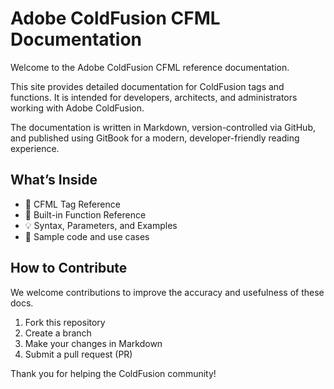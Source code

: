 # Adobe ColdFusion CFML Documentation

Welcome to the Adobe ColdFusion CFML reference documentation.

This site provides detailed documentation for ColdFusion tags and functions. It is intended for developers, architects, and administrators working with Adobe ColdFusion.

The documentation is written in Markdown, version-controlled via GitHub, and published using GitBook for a modern, developer-friendly reading experience.

## What’s Inside
- 🔖 CFML Tag Reference
- 📘 Built-in Function Reference
- 💡 Syntax, Parameters, and Examples
- 🧰 Sample code and use cases

## How to Contribute
We welcome contributions to improve the accuracy and usefulness of these docs.

1. Fork this repository
2. Create a branch
3. Make your changes in Markdown
4. Submit a pull request (PR)

Thank you for helping the ColdFusion community!


